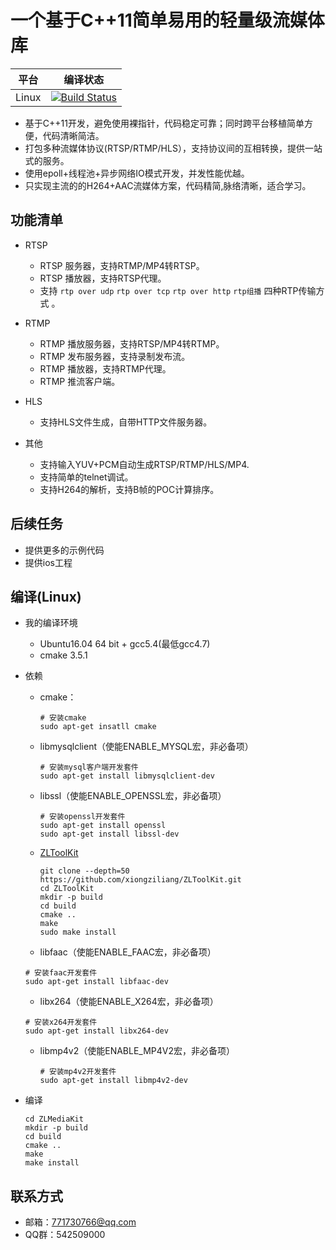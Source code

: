 # 一个基于C++11简单易用的轻量级流媒体库
平台|编译状态
----|-------
Linux | [![Build Status](https://travis-ci.org/xiongziliang/ZLMediaKit.svg?branch=master)](https://travis-ci.org/xiongziliang/ZLMediaKit)

- 基于C++11开发，避免使用裸指针，代码稳定可靠；同时跨平台移植简单方便，代码清晰简洁。
- 打包多种流媒体协议(RTSP/RTMP/HLS），支持协议间的互相转换，提供一站式的服务。
- 使用epoll+线程池+异步网络IO模式开发，并发性能优越。
- 只实现主流的的H264+AAC流媒体方案，代码精简,脉络清晰，适合学习。

## 功能清单
- RTSP
  - RTSP 服务器，支持RTMP/MP4转RTSP。
  - RTSP 播放器，支持RTSP代理。
  - 支持 `rtp over udp` `rtp over tcp` `rtp over http` `rtp组播`  四种RTP传输方式 。

- RTMP
  - RTMP 播放服务器，支持RTSP/MP4转RTMP。
  - RTMP 发布服务器，支持录制发布流。
  - RTMP 播放器，支持RTMP代理。
  - RTMP 推流客户端。

- HLS
  - 支持HLS文件生成，自带HTTP文件服务器。

- 其他
  - 支持输入YUV+PCM自动生成RTSP/RTMP/HLS/MP4.
  - 支持简单的telnet调试。
  - 支持H264的解析，支持B帧的POC计算排序。
 
## 后续任务
- 提供更多的示例代码
- 提供ios工程

## 编译(Linux)
- 我的编译环境
  - Ubuntu16.04 64 bit + gcc5.4(最低gcc4.7)
  - cmake 3.5.1
- 依赖
  - cmake：
	
    ```
    # 安装cmake
    sudo apt-get insatll cmake
    ```
     
  - libmysqlclient（使能ENABLE_MYSQL宏，非必备项）

    ```
    # 安装mysql客户端开发套件
    sudo apt-get install libmysqlclient-dev
    ```

  - libssl（使能ENABLE_OPENSSL宏，非必备项）

    ```
    # 安装openssl开发套件
    sudo apt-get install openssl
    sudo apt-get install libssl-dev
    ```
  
  - [ZLToolKit](https://github.com/xiongziliang/ZLToolKit)
    ```
    git clone --depth=50 https://github.com/xiongziliang/ZLToolKit.git
    cd ZLToolKit
    mkdir -p build
    cd build
    cmake ..
    make
    sudo make install
    ```
    
   - libfaac（使能ENABLE_FAAC宏，非必备项）

    ```
    # 安装faac开发套件
    sudo apt-get install libfaac-dev
    ```
    
   - libx264（使能ENABLE_X264宏，非必备项）

    ```
    # 安装x264开发套件
    sudo apt-get install libx264-dev
    ```
    
  - libmp4v2（使能ENABLE_MP4V2宏，非必备项）

    ```
    # 安装mp4v2开发套件
    sudo apt-get install libmp4v2-dev
    ```
- 编译
  
  ```
  cd ZLMediaKit
  mkdir -p build
  cd build
  cmake ..
  make
  make install
  ```  

## 联系方式
- 邮箱：<771730766@qq.com>
- QQ群：542509000

